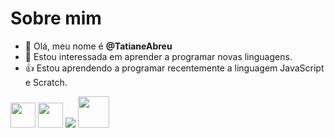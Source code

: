 # Sobre mim

- 👋 Olá, meu nome é **@TatianeAbreu**
- 👀 Estou interessada em aprender a programar novas linguagens.
- :+1: Estou aprendendo a programar recentemente a linguagem JavaScript e Scratch. 

<img src="https://cdn.jsdelivr.net/gh/devicons/devicon/icons/java/java-original.svg" width="40" height="40"/> <img src="https://cdn.jsdelivr.net/gh/devicons/devicon/icons/arduino/arduino-plain-wordmark.svg" width="40" height="40"/> 
<img src="https://img.shields.io/badge/Scratch-4D97FF?style=for-the-badge&logo=Scratch&logoColor=white" />
<img src="https://raw.githubusercontent.com/learnbr/html-css/master/logo.png" widdth="40" height="50"/>


